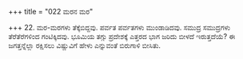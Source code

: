 +++
title = "022 ಮರನ ಮರ"

+++
22. ಮರ-ಮರಗಳು ತೆಕ್ಕೆಬಿದ್ದವು.  ಪರ್ವತ ಪರ್ವತಗಳು ಮುಂಡಾಡಿದವು. ಸಮುದ್ರ ಸಮುದ್ರಗಳು ತೆರೆತೆರೆಗಳಿಂದ ಗಂಟಿಕ್ಕಿದವು. ಭೂಮಿಯ ತಗ್ಗು ಪ್ರದೇಶಕ್ಕೆ ಎತ್ತರದ ಭಾಗ ಜರಿದು ಬೀಳದೆ ಇರುತ್ತದೆಯೆ? ಈ ಜಗತ್ತನ್ನೆಲ್ಲಾ ರಕ್ಷಿಸಲು ವಿಷ್ಣುವಿಗೆ ಹೇಳು ಎನ್ನುವಂತೆ ಬಿರುಗಾಳಿ ಬೀಸಿತು.